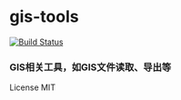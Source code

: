 # gis-tools
[![Build Status](https://travis-ci.org/mrpan/gis-tools.svg?branch=master)](https://travis-ci.org/mrpan/gis-tools)

### GIS相关工具，如GIS文件读取、导出等
License MIT
